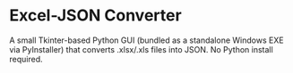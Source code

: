 # Excel-JSON Converter

A small Tkinter-based Python GUI (bundled as a standalone Windows EXE via PyInstaller) that converts .xlsx/.xls files into JSON. No Python install required.
